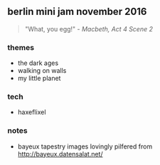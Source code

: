 ## berlin mini jam november 2016
> "What, you egg!" - _Macbeth, Act 4 Scene 2_

### themes
* the dark ages
* walking on walls
* my little planet

### tech
* haxeflixel

### notes

* bayeux tapestry images lovingly pilfered from http://bayeux.datensalat.net/
